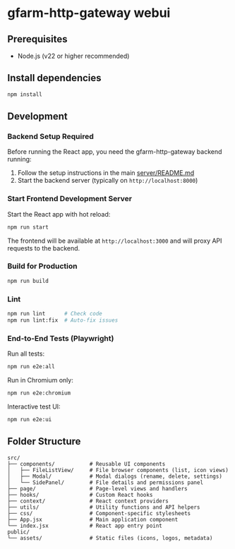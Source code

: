 # gfarm-http-gateway webui

## Prerequisites

* Node.js (v22 or higher recommended)

## Install dependencies

```bash
npm install
```

## Development

### Backend Setup Required

Before running the React app, you need the gfarm-http-gateway backend running:

1. Follow the setup instructions in the main [server/README.md](../../../README.md)
2. Start the backend server (typically on `http://localhost:8000`)

### Start Frontend Development Server

Start the React app with hot reload:

```bash
npm run start
```

The frontend will be available at `http://localhost:3000` and will proxy API requests to the backend.

### Build for Production

```bash
npm run build
```

### Lint

```bash
npm run lint      # Check code
npm run lint:fix  # Auto-fix issues
```

### End-to-End Tests (Playwright)

Run all tests:

```bash
npm run e2e:all
```

Run in Chromium only:

```bash
npm run e2e:chromium
```

Interactive test UI:

```bash
npm run e2e:ui
```


## Folder Structure

```
src/
├── components/           # Reusable UI components
│   ├── FileListView/     # File browser components (list, icon views)
│   ├── Modal/            # Modal dialogs (rename, delete, settings)
│   └── SidePanel/        # File details and permissions panel
├── page/                 # Page-level views and handlers
├── hooks/                # Custom React hooks
├── context/              # React context providers
├── utils/                # Utility functions and API helpers
├── css/                  # Component-specific stylesheets
├── App.jsx               # Main application component
└── index.jsx             # React app entry point
public/
└── assets/               # Static files (icons, logos, metadata)
```
